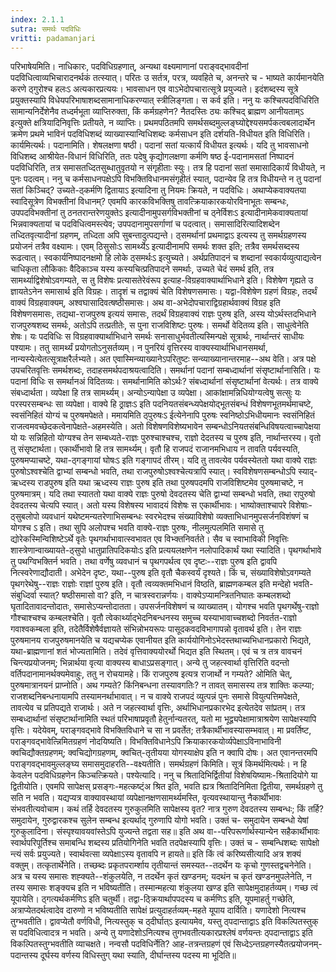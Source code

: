 ```yaml
---
index: 2.1.1
sutra: समर्थः पदविधिः
vritti: padamanjari
---
```


  परिभाषेयमिति। नाधिकारः, पदविधिग्रहणात्, अन्यथा वक्ष्यमाणानां पराङ्वद्भावदीनां पदविधित्वाव्यभिचारादनर्थकं तत्स्यात्। परितः उ सर्तत्र, परत्र, व्यवहिते च, अनन्तरे च - भाष्यते कार्यमानयेति करणे ठ्गुरोश्च हलःऽ अत्यकारप्रत्ययः। भावसाधन एव वाऽभेदोपचारात्सूत्रे प्रयुज्यते। इदंशब्दस्य सूत्रे प्रयुक्तस्यापि विधेयपरिभाषाशब्दसामानाधिकरण्यात् स्त्रीलिङ्गता। स कर्व इति। ननु यः कश्चित्पदविधिरिति सामान्यनिर्देशेनैव तध्दर्मभूता व्याप्तिरुक्ता, किं कर्मग्रहणेन? नैतदस्तिः ठ्यः कश्चिद् ब्राह्मण आनीयताम्ऽ इत्युक्ते क्षत्रियादिनिवृत्तिः प्रतीयते, न व्याप्तिः। प्रथमपठितमपि समर्थसब्दमुल्लङ्घ्योद्देश्यसमर्पकत्वबलादार्थेन क्रमेण प्रथमे भाविनं पदविधिशब्दं व्याख्यास्यान्विधिशब्दः कर्मसाधन इति दर्शयति-विधीयत इति विधिरिति। कार्यमित्यर्थः। पदानामिति। शेषलक्षणा षष्ठी। पदानां सतां यत्कार्यं विधीयत इत्यर्थः। यदि तु भावसाधनो विधिशब्द आश्रीयेत-विधानं विधिरिति, ततः पदेषु कृद्योगलक्षणा कर्मणि षष्ठ  ई-पदानामसतां निष्पादनं पदविधिरिति, तत्र समासतध्दितसुब्धातुवृतयो न संगृहीताः स्युः। तत्र हि पदानां सतां समासादिकार्यं विधीयते, न पुनः पदत्वम्। ननु च कर्मसाधनपक्षेऽपि विभक्तिविधानमसंगृहीतं स्यात्, पदान्येव हि तत्र विधीयन्ते न तु पदानां सतां किञ्चिद्? उच्यते-ठ्कर्मणि द्वितायाऽ इत्यादिना तु नियमः क्रियते, न पदविधिः। अथाप्येकवाक्यतया स्वादिसूत्रेण विभक्तीनां विधानम्? एवमपि कारकविभक्तिषु तावत्क्रियाकारकयोरविनाभूतः सम्बन्धः, उपपदविभक्तीनां तु ठनतरान्तरेणयुक्तेऽ इत्यादीनामुपसर्गविभक्तीनां च ठ्नेर्विशःऽ इत्यादीनामेकवाक्यतायां भिन्नवाक्यतायां च पदविधित्वमस्त्येव; उपपदानामुपसर्गाणां च पदत्वात्। समासादिरित्यादिशब्देन तध्दितवृत्यादीनां ग्रहणम्, तध्दिता अपि सुबन्तादुत्पद्यन्ते। ठ्समर्थानां प्रथमाद्वाऽ इत्यस्य तु समर्थग्रहणस्य प्रयोजनं तत्रैव वक्ष्यामः। एवम् ठिसुसोःऽ सामर्थ्येऽ इत्यादीनामपि समर्थः शक्त इति; तत्रैव समर्थसब्दस्य रूढत्वात्। स्वकार्यनिष्पादनक्षमो हि लोके ठ्समर्थःऽ इत्युच्यते। अर्थप्रतिपादनं च शब्दानां स्वकार्यव्युत्पाद्यत्वेन चाधिकृता लौकिकाः वैदिकाञ्च यस्य कस्यचित्प्रतिपादने समर्थाः, उच्यते चेदं समर्थ इति, तत्र सामर्थ्याद्विशेषोऽवगम्यते, स तु विशेषः प्रत्यासतेरेवंरूप इत्याह-विग्रहवाक्यार्थाभिधाने इति। विशेषेण गृह्यते उ ज्ञायतेऽनेन समासार्थ इति विग्रहः। तादृशं च तद्वाक्यं चेति विशेषणसमासः। यद्वा-विशेषेण ग्रहणं विग्रहः, तदर्थं वाक्यं विग्रहवाक्यम्, अश्वघासादिवत्षष्ठीसमासः। अथ वा-अभेदोपचाराद्विग्रहार्थवाक्यं विग्रह इति विशेषणसमासः, तद्यथा-राजपुरुष इत्ययं समासः, तदर्थं विग्रहवाक्यं राज्ञः पुरुष इति, अस्य योऽर्थस्तदभिधाने राजपुरुषशब्द समर्थः, अतोऽपि तत्प्रतीतेः, स पुना राजविशिष्टः पुरुषः। समर्थो वेदितव्य इति। साधुत्वेनेति शेषः। यः पदविधिः स विग्रहवाक्यार्थाभिधाने समर्थः सनासाधुर्भवतीत्यस्मिन्पक्षे सूत्रार्थः, नार्थान्तरं साधीयः पश्यामः। ततु सामर्थ्यं प्रयोगतोऽनुसर्तव्यम्। न पुनरियं वृत्तिरस्य वाक्यस्यार्थाभिधानसमर्था, नान्यस्येत्येतत्सूत्राक्षरैर्लभ्यते। अत एवास्मिन्व्याख्यानेऽपरितुष्टः सन्व्याख्यानान्तरमाह--अथ वेति। अत्र पक्षे उपचरितवृत्तिः समर्थशब्दः, तदाहसमर्थपदाश्रयत्वादिति। समर्थानां पदानां सम्बध्दार्थानां संसृष्टार्थानासिति। यः पदानां विधिः स समर्थानअं विदितव्यः। समर्थानामिति कोऽर्थः? संबध्दार्थानां संसृष्टार्थानां वेत्यर्थः। तत्र वाक्ये संबध्दार्थता। व्यपेक्षा हि तत्र सामर्थ्यम्। अन्योऽन्यापेक्षा उ व्यपेक्षा। आकांक्षामन्निधियोग्यत्वेषु सत्सुः यः परस्परसम्बन्धः सा व्यपेक्षा। वाक्ये हि ठ्राज्ञःऽ इति पदनियतसंबन्ध्यपेक्षयोद्भूतसंबन्धं विशेषणभूतमर्थमाचष्टे, स्वसंनिहितं योग्यं च पुरुषमपेक्षते। ममायमिति ठ्पुरुषःऽ ईत्येनेनापि पुरुषः स्वनिष्ठोऽभिधीयमानः स्वसंनिहितं राजत्वमवच्छेदकत्वेनापेक्षते-अहमस्येति। अतो विशेषणविशेष्यभावेन सम्बन्धोऽनियतसंबन्धिविषयत्वाच्चापेक्षया यो यः सन्निहितो योग्यश्च तेन सम्बध्यते-राज्ञः पुरुश्चाश्चश्च, राज्ञो देदतस्य च पुरुष इति, नार्थान्तरस्य। वृतो तु संसृष्टार्थता। एकार्थीभावो हि तत्र सामर्थ्यम्। वृतौ हि राजपदं राजानमभिधाय न तावति पर्यवस्यति, पुरुषमप्याचष्टे, यथा-ठ्गङ्गायां घोषःऽ इति गङ्गापदं तीरम्। यदि तु तावत्येव पर्यवस्येततो यथा वाक्ये राज्ञः पुरुषोऽश्वश्चेति द्वाभ्यां सम्बन्धो भवति, तथा राजपुरुषोऽश्वश्चेत्यत्रापि स्यात्। स्वविशेषणसम्बन्धोऽपि स्याद्-ऋध्दस्य राडपुरुष इति यथा ऋध्दस्य राज्ञः पुरुष इति तथा पुरुषपदमपि राजविशिष्टमेव पुरुषमाचष्टे, न पुरुषमात्रम्। यदि तथा स्याततो यथा वाक्ये राज्ञः पुरुषो देवदतस्य चेति द्वाभ्यां सम्बन्धो भवति, तथा रापुरुषो देवदतस्य चेत्यपि स्यात्। अतो यस्य विशेषस्य भावादयं विशेषः स एकार्थीभावः। भाष्योक्ताश्चापरे विशेषाः-ठ्सुबलोपो व्यवधानं यथेष्टमन्यतरेणाभिसम्बन्धः स्वरभेदश्च संख्याविशेषो व्यक्ताभिधानमुपसर्जनविशंषणं च योगश्च ऽ इति। तथा सुपि अलोपश्च भवति वाक्ये-राज्ञः पुरुषः, नीलमुत्पलमिति समासे तु द्योरेकस्मिन्विशिष्टेऽर्थे वृतेः पृथगर्थाभावात्स्वभावत एव विभ्क्तनिवर्तते। सैव च स्वाभाविकी निवृत्तिः शास्त्रेणान्वाख्यायते-ठ्सुपो धातुप्रातिपदिकयोःऽ इति प्रत्ययलक्षणेन नलोपादिकार्थं यथा स्यादिति। पृथगर्थाभावे तु पथग्विभक्तिर्न भवति। तथा वर्णेषु व्यवधानं च पृथगपर्थत्व एव दृष्टः--राज्ञः पुरुष इति द्वावपि नित्स्वरेणाद्यौदाती। अभेदेन दृष्टः, यथा--पुरुष इति वृतौ चैकस्वर्यं दृश्यते। किं च, संख्याविशेषोऽवगम्यते पृथगरेथेषु--राज्ञः राज्ञोः राज्ञां पुरुष इति। वृतौ त्वव्यक्तमभिधानं विष्ठति, ब्राह्मणकम्बल इति मन्देहो भवति-संबुध्दिर्वा स्यात्? षष्ठीसमासो वा? इति, न चात्रस्वरान्नर्णयः। वाक्येऽप्यामन्त्रितनिघातः कम्बलशब्दो घृतादितावादन्तोदातः, समासेऽप्यन्तोदातता। उपसर्जनविशेषणं च व्याख्यातम्। योगश्च भवति पृथगर्थेषु-राज्ञो गौश्चाश्चश्च कम्बलश्चेति। वृतौ त्वेकार्थ्याद्भेदनिबन्धनस्य समुच्च यस्याभावाच्चशब्दो निवर्तत-राज्ञो गवाश्वकम्बला इति, तदेतैर्विशेषैर्वज्ञायते संभिन्नोभयरूपः पासूदकवदविभागापन्नो वृतावर्थ इति। तेन राज्ञः पुरुषमानय राजपुरुषमानयेति च यद्यचप्येक एवानीयत इति कार्ययोगिनोऽभेदस्तथाच्यभिधानप्रकारो भिद्यते, यथा-ब्राह्मणानां शतं भोज्यतामिति। तदेवं वृत्तिवाक्ययोरर्थो भिद्यत इति स्थितम्। एवं च त्र तत्र वावचनं चिन्त्यप्रयोजनम्; भिन्नार्थया वृत्या वाक्यस्य बाधाऽप्रसङ्गात्। अन्ये तु जहत्स्वार्था वृत्तिरिति वदन्तो वर्तिपदानामानर्थक्यमेवाहुः, ततु न रोचयामहे। किं राजपुरुष इत्यत्र राजार्थो न गम्यते? ओमिति चेत्, पुरुषमात्रानयनं प्राप्नोति। अथ गम्यते? किंनिबन्धना तस्यावगतिः? न तावत् समासस्य तत्र शाक्तिः कल्प्या; राजशब्दनिबन्धनायामपि तस्यामनर्थाभावात्। न च वाक्ये राजपदं व्युत्पन्नं पुनः समासे वियुत्पत्तिमपेक्षते, तावत्येव च प्रतिपद्यते राजार्थः। अते न जहत्स्वार्था वृत्तिः, अर्थाभिधानप्रकारभेद इत्येतदेव सांप्रतम्। तत्र सम्बध्दार्थानां संसृष्टार्थानामिति स्थतं परिभाषाप्रवृतौ हेतुर्नान्यतरत्, यतो मा भूद्व्यपेक्षामात्राश्रयेण सापेक्षस्यापि वृत्तिः। यदेयेवम्, पराङ्गवद्भावे विभक्तिविधाने च सा न प्रवर्तेत; तत्रैकार्थीभावस्यासम्भवात्। मा प्रवर्तिष्ट, पराङ्गवद्भावेत्न्निमितग्रहणं नोदयिष्यति। विभक्तिविधानेऽपि क्रियाकारकयोर्व्यपेक्षाऽविनाभाविनी क्वचिद्यौक्तग्रहणम्; क्वचिद्योगग्रहणम्, क्वचित्-तृतीयया योगस्याक्षेप इति न क्वापि दोषः। अत एवानन्तरमपि पराङ्गवद्भावमुल्लङ्घ्य समासमुदाहरति--वक्ष्यतीति। समर्थग्रहणं किमिति। सूत्रं किमर्थमित्यर्थः। न हि केवलेन पदविधिग्रहणेन किञ्चत्क्रियते। पश्येत्यादि। ननु च श्रितादिभिर्द्वितीयां विशेषयिष्यामः-श्रितादियोगे या द्वितीयोति। एवमपि सापेक्षस् प्रसङ्गः-महत्कष्ट्ंअ श्रित इति, भवति ह्यत्र श्रितादिनिमिता द्वितीया, समर्थग्रहणे तु सति न भवति। यद्यप्यत्र वाक्यावस्थायां व्यपेक्षानक्षणसामर्थ्यमस्ति, वृत्यवस्थायान्तु नैकार्थीभावः संभवतीत्यवोचाम। कथं तर्हि देवदतस्य गुरुकुलमिति सापेक्षस्य वृत? नात्र गुरुण देवदतस्य सम्बन्धः; किं तर्हि? समुदायेन, गुरुद्वारकश्च सुलेन सम्बन्ध इत्यर्थाद् गुरुणापि योगो भवति। उक्तं च- समुदायेन सम्बन्धो येषां गुरुकुलादिना।  संस्पृश्यावयवांस्तेऽपि युज्यन्ते तद्वता सह॥ इति अथ वा--परिपरूर्णार्थस्यान्येन सहैकार्थीभावः स्वार्थपरिपूर्तिश्च समाबन्धि शब्दस्य प्रतियोगिनेति भवति तदपेक्षस्यापि वृत्तिः। उक्तं च - सम्बन्धिशब्दः सापेक्षो न्त्यं सर्वः प्रयुज्यते।  स्वार्थवत्सा व्यपेक्षाऽस्य वृतावपि न हायते॥ इति किं त्वं करिष्यसीत्यादि अत्र शक्यं वक्तुम्। तत्कृतार्थेनेति। तच्छब्दः प्रकृतपरार्म्शाय तृतीयान्तं समस्यत--तदर्थेन यः कृचो गुणस्तद्वचनेनेति। अत्र च यस्य समासः शह्क्यते--शंकुलयेति, न तदर्थेन कृतं खण्डनम्; यदथंन च कृतं खण्डनमुपलेनेति, न तस्य समासः शङ्क्यच इति न भविष्यतीति। तस्मान्महत्या शंकुलया खण्ड इति सापेक्षमुदाहर्तव्यम्। गच्छ त्वं यूपायेति। ठ्गत्यर्थकर्मणिऽ इति चतुर्थी। तद्वा-ठ्क्रियार्थापपदस्य च कर्मणिऽ इति, यूपमाहर्तु गच्छेति, अत्राप्येतदर्थत्वादेव दारुणो न भविष्यतीति सापेक्षं प्रत्युदाहर्तव्यम्-महते यूपाय दार्विति। यणादेशो नित्यश्च तुग्भवतीति। द्वावप्येतौ वर्णविधी, नित्यस्तुक् च ठ्दीर्घात्ऽ इत्यायमेव, यस्तु ठ्पदान्ताद्वाऽ इति विकल्पितस्तुक् स पदविधित्वादत्र न भवति। अन्ये तु यणादेशोऽनित्यश्च तुगभवतीत्यकारप्रश्लेषं वर्णयन्तः ठ्पदान्ताद्वाऽ इति विकल्पितस्तुग्भवतीति व्याचक्षते। नन्वसौ पदविधिर्नेति? आह-तत्रन्तग्रहणं एवं सिध्देऽन्तग्रहणस्यैतत्प्रयोजनम्-पदान्तस्य दूर्घस्य वर्णस्य विधिस्तुग् यथा स्याति, दीर्घान्तस्य पदस्य मा भूदिति॥
